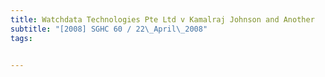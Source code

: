 ```yaml
---
title: Watchdata Technologies Pte Ltd v Kamalraj Johnson and Another 
subtitle: "[2008] SGHC 60 / 22\_April\_2008"
tags:


---
```


